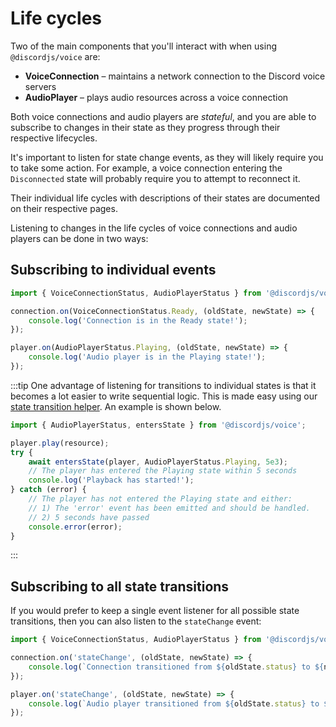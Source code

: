 # Life cycles

Two of the main components that you'll interact with when using `@discordjs/voice` are:

- **VoiceConnection** – maintains a network connection to the Discord voice servers
- **AudioPlayer** – plays audio resources across a voice connection

Both voice connections and audio players are _stateful_, and you are able to subscribe to changes in their state as they progress through their respective lifecycles.

It's important to listen for state change events, as they will likely require you to take some action. For example, a voice connection entering the `Disconnected` state will probably require you to attempt to reconnect it.

Their individual life cycles with descriptions of their states are documented on their respective pages.

Listening to changes in the life cycles of voice connections and audio players can be done in two ways:

## Subscribing to individual events

```ts
import { VoiceConnectionStatus, AudioPlayerStatus } from '@discordjs/voice';

connection.on(VoiceConnectionStatus.Ready, (oldState, newState) => {
	console.log('Connection is in the Ready state!');
});

player.on(AudioPlayerStatus.Playing, (oldState, newState) => {
	console.log('Audio player is in the Playing state!');
});
```

:::tip
One advantage of listening for transitions to individual states is that it becomes a lot easier to write sequential logic. This is made easy using our [state transition helper](https://github.com/discordjs/voice/blob/main/src/util/entersState.ts). An example is shown below.

```ts
import { AudioPlayerStatus, entersState } from '@discordjs/voice';

player.play(resource);
try {
	await entersState(player, AudioPlayerStatus.Playing, 5e3);
	// The player has entered the Playing state within 5 seconds
	console.log('Playback has started!');
} catch (error) {
	// The player has not entered the Playing state and either:
	// 1) The 'error' event has been emitted and should be handled.
	// 2) 5 seconds have passed
	console.error(error);
}
```
:::

## Subscribing to all state transitions

If you would prefer to keep a single event listener for all possible state transitions, then you can also listen to the `stateChange` event:

```ts
import { VoiceConnectionStatus, AudioPlayerStatus } from '@discordjs/voice';

connection.on('stateChange', (oldState, newState) => {
	console.log(`Connection transitioned from ${oldState.status} to ${newState.status}`);
});

player.on('stateChange', (oldState, newState) => {
	console.log(`Audio player transitioned from ${oldState.status} to ${newState.status}`);
});
```
